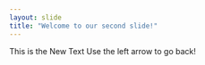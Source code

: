 ```yaml
---
layout: slide
title: "Welcome to our second slide!"
---
```

This is the New Text
Use the left arrow to go back!
